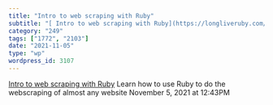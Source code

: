 ```yaml
---
title: "Intro to web scraping with Ruby"
subtitle: "[ Intro to web scraping with Ruby](https://longliveruby.com/articles/intro-to-webscrapping-with-ruby..."
category: "249"
tags: ["1772", "2103"]
date: "2021-11-05"
type: "wp"
wordpress_id: 3107
---
```

[ Intro to web scraping with Ruby](https://longliveruby.com/articles/intro-to-webscrapping-with-ruby)
 Learn how to use Ruby to do the webscraping of almost any website
November 5, 2021 at 12:43PM